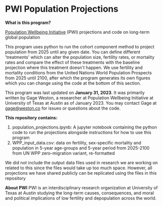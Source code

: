 # PWI Population Projections

**What is this program?**

[Population Wellbeing Initiative]([url](https://sites.utexas.edu/pwi/)) (PWI) projections and code on long-term global population

This program uses python to run the cohort component method to project population from 2025 until any given date. You can define different 'treatments' which can alter the population size, fertility rates, or mortality rates and compare the effect of these treatments with the baseline projection where this treatment doesn't happen. We use fertility and mortality conditions from the United Nations World Population Prospects from 2025 until 2100, after which the program generates its own figures which you can change using the code at the bottom of this section.

This program was last updated on **January 31, 2023**. It was primarily written by Gage Weston, a researcher at Population Wellbeing Initiative at University of Texas at Austin as of January 2023. You may contact Gage at gage@weston.co for issues or questions about the code.

**This repository contains:**
1. population_projections.ipynb: A jupyter notebook containing the python code to run the projections alongside instructions for how to use this program
2. WPP_input_data.csv: data on fertility, sex-specific mortality and population in 5-year age-groups and 5-year period from 2025-2100 from UN WPP zero-migration variant, re-formatted 

We did not include the output data files used in research we are working on related to this since the files would take up too much space. However, all projections we have shared publicly can be replicated using the files in this repository

**About PWI**
PWI is an interdisciplinary research organization at University of Texas at Austin studying the long-term causes, consequences, and moral and political implications of low fertility and depopulation across the world.
